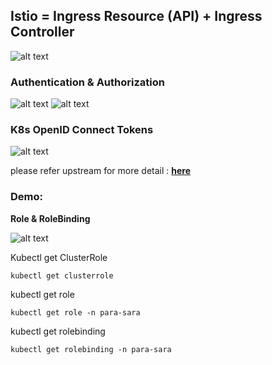 ## Istio = Ingress Resource (API) + Ingress Controller 

![alt text](https://github.com/parane/manulife-aks-training/raw/main/images/rbac1.JPG)

### Authentication & Authorization 

![alt text](https://github.com/parane/manulife-aks-training/raw/main/images/rbac2.JPG)
![alt text](https://github.com/parane/manulife-aks-training/raw/main/images/rbac3.JPG)

### K8s OpenID Connect Tokens

![alt text](https://github.com/parane/manulife-aks-training/raw/main/images/rbac4.JPG)

please refer upstream for more detail : **[here](https://github.com/paloitsingapore/manulife-aks-training/tree/main/demo-rbac)**

### Demo:

**Role & RoleBinding**

![alt text](https://github.com/parane/manulife-aks-training/raw/main/images/rbac5.JPG)

Kubectl get ClusterRole 

    kubectl get clusterrole

kubectl get role

    kubectl get role -n para-sara
    
kubectl get rolebinding

    kubectl get rolebinding -n para-sara





